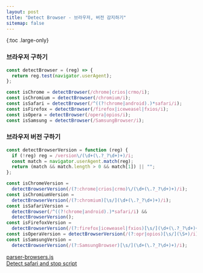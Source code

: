 ```yaml
---
layout: post
title: "Detect Browser - 브라우저, 버전 감지하기"
sitemap: false
---
```


{:toc .large-only}

### 브라우저 구하기

```js
const detectBrowser = (reg) => {
  return reg.test(navigator.userAgent);
};

const isChrome = detectBrowser(/chrome|crios|crmo/i);
const isChromium = detectBrowser(/chromium/i);
const isSafari = detectBrowser(/^((?!chrome|android).)*safari/i);
const isFirefox = detectBrowser(/firefox|iceweasel|fxios/i);
const isOpera = detectBrowser(/opera|opios/i);
const isSamsung = detectBrowser(/SamsungBrowser/i);
```

### 브라우저 버전 구하기

```js
const detectBrowserVersion = function (reg) {
  if (!reg) reg = /version\/(\d+(\.?_?\d+)+)/i;
  const match = navigator.userAgent.match(reg);
  return (match && match.length > 0 && match[1]) || "";
};

const isChromeVersion =
  detectBrowserVersion(/(?:chrome|crios|crmo)\/(\d+(\.?_?\d+)+)/i);
const isChromiumVersion =
  detectBrowserVersion(/(?:chromium)[\s/](\d+(\.?_?\d+)+)/i);
const isSafariVersion =
  detectBrowser(/^((?!chrome|android).)*safari/i) &&
  detectBrowserVersion();
const isFirefoxVersion =
  detectBrowserVersion(/(?:firefox|iceweasel|fxios)[\s/](\d+(\.?_?\d+)+)/i);
const isOperaVersion = detectBrowserVersion(/(?:opr|opios)[\s/](\S+)/i);
const isSamsungVersion =
  detectBrowserVersion(/(?:SamsungBrowser)[\s/](\d+(\.?_?\d+)+)/i);
```

[parser-browsers.js](https://github.com/lancedikson/bowser/blob/master/src/parser-browsers.js)<br/>
[Detect safari and stop script](https://stackoverflow.com/questions/49872111/detect-safari-and-stop-script)
